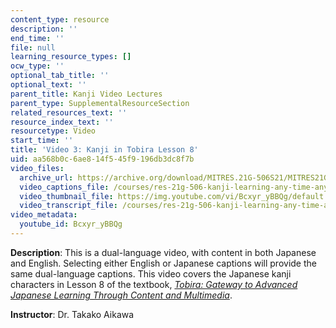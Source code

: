 ```yaml
---
content_type: resource
description: ''
end_time: ''
file: null
learning_resource_types: []
ocw_type: ''
optional_tab_title: ''
optional_text: ''
parent_title: Kanji Video Lectures
parent_type: SupplementalResourceSection
related_resources_text: ''
resource_index_text: ''
resourcetype: Video
start_time: ''
title: 'Video 3: Kanji in Tobira Lesson 8'
uid: aa568b0c-6ae8-14f5-45f9-196db3dc8f7b
video_files:
  archive_url: https://archive.org/download/MITRES.21G-506S21/MITRES21G-506S21_Kanji_08_1080p.mp4
  video_captions_file: /courses/res-21g-506-kanji-learning-any-time-any-place-for-japanese-vi-spring-2021/2008d98c3c8c500d95127559cefbff65_Bcxyr_yBBQg.vtt
  video_thumbnail_file: https://img.youtube.com/vi/Bcxyr_yBBQg/default.jpg
  video_transcript_file: /courses/res-21g-506-kanji-learning-any-time-any-place-for-japanese-vi-spring-2021/954fa9c7a53aa4d198ee5162152f2630_Bcxyr_yBBQg.pdf
video_metadata:
  youtube_id: Bcxyr_yBBQg
---
```


**Description**: This is a dual-language video, with content in both Japanese and English. Selecting either English or Japanese captions will provide the same dual-language captions. This video covers the Japanese kanji characters in Lesson 8 of the textbook, _[Tobira: Gateway to Advanced Japanese Learning Through Content and Multimedia](https://tobiraweb.9640.jp/)_.

**Instructor**: Dr. Takako Aikawa



